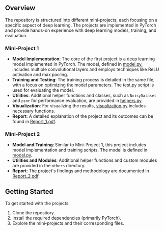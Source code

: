 ## Overview

The repository is structured into different mini-projects, each focusing on a specific aspect of deep learning. The projects are implemented in PyTorch and provide hands-on experience with deep learning models, training, and evaluation.

### Mini-Project 1

- **Model Implementation**: The core of the first project is a deep learning model implemented in PyTorch. The model, defined in [model.py](https://github.com/HugoWITZ/EPFL-Deep-Learning-Course/blob/master/Miniproject_1/model.py), includes multiple convolutional layers and employs techniques like ReLU activation and max pooling.
- **Training and Testing**: The training process is detailed in the same file, with a focus on optimizing the model parameters. The [test.py](https://github.com/HugoWITZ/EPFL-Deep-Learning-Course/blob/master/Miniproject_1/test.py) script is used for evaluating the model.
- **Utilities**: Additional helper functions and classes, such as `NoisyDataset` and `psnr` for performance evaluation, are provided in [helpers.py](https://github.com/HugoWITZ/EPFL-Deep-Learning-Course/blob/master/Miniproject_1/others/helpers.py).
- **Visualization**: For visualizing the results, [visualization.py](https://github.com/HugoWITZ/EPFL-Deep-Learning-Course/blob/master/Miniproject_1/others/visualization.py) includes necessary functions.
- **Report**: A detailed explanation of the project and its outcomes can be found in [Report_1.pdf](https://github.com/HugoWITZ/EPFL-Deep-Learning-Course/blob/master/Miniproject_1/Report_1.pdf).

### Mini-Project 2

- **Model and Training**: Similar to Mini-Project 1, this project includes model implementation and training scripts. The model is defined in [model.py](https://github.com/HugoWITZ/EPFL-Deep-Learning-Course/blob/master/Miniproject_2/model.py).
- **Utilities and Modules**: Additional helper functions and custom modules are provided in the `others` directory.
- **Report**: The project's findings and methodology are documented in [Report_2.pdf](https://github.com/HugoWITZ/EPFL-Deep-Learning-Course/blob/master/Miniproject_2/Report_2.pdf).

## Getting Started

To get started with the projects:
1. Clone the repository.
2. Install the required dependencies (primarily PyTorch).
3. Explore the mini-projects and their corresponding files.
